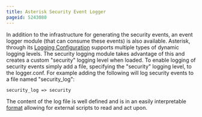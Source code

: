 ```yaml
---
title: Asterisk Security Event Logger
pageid: 5243080
---
```


In addition to the infrastructure for generating the security events, an event logger module (that can consume these events) is also available. Asterisk, through its [Logging Configuration](/Configuration/Core-Configuration/Logging-Configuration) supports multiple types of dynamic logging levels.  The security logging module takes advantage of this and creates a custom "security" logging level when loaded.  To enable logging of security events simply add a file, specifying the "security" logging level, to the logger.conf.  For example adding the following will log security events to a file named "security_log":

```
security_log => security

```

The content of the log file is well defined and is in an easily interpretable [format](/Security-Log-File-Format) allowing for external scripts to read and act upon.

